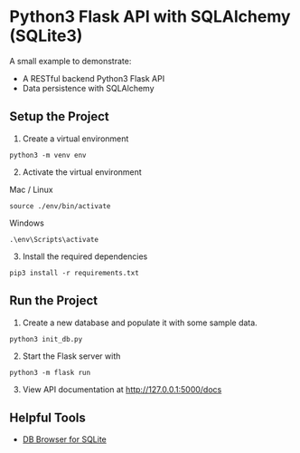# Python3 Flask API with SQLAlchemy (SQLite3)

A small example to demonstrate:
- A RESTful backend Python3 Flask API
- Data persistence with SQLAlchemy

## Setup the Project
1. Create a virtual environment
```
python3 -m venv env
```

2. Activate the virtual environment

Mac / Linux
```
source ./env/bin/activate
```
Windows
```
.\env\Scripts\activate
```

3. Install the required dependencies
```
pip3 install -r requirements.txt
```

## Run the Project
1. Create a new database and populate it with some sample data.
```
python3 init_db.py
```

2. Start the Flask server with
```
python3 -m flask run
```

3. View API documentation at http://127.0.0.1:5000/docs

## Helpful Tools
- [DB Browser for SQLite](https://sqlitebrowser.org/)
